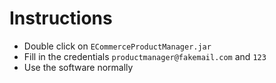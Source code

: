 # Instructions
+ Double click on `ECommerceProductManager.jar`
+ Fill in the credentials `productmanager@fakemail.com` and `123`
+ Use the software normally
